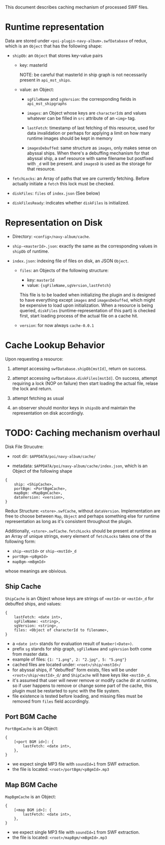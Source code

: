 This document describes caching mechanism of processed SWF files.

# Runtime representation

Data are stored under `<poi-plugin-navy-album>.swfDatabase` of redux,
which is an `Object` that has the following shape:

- `shipDb`: an `Object` that stores key-value pairs

    - key: masterId

        NOTE: be careful that masterId in ship graph is not necessarily present
        in `api_mst_ships`.

    - value: an Object:

        - `sgFileName` and `sgVersion`: the corresponding fields in
          `api_mst_shipgraphs`

        - `images`: an Object whose keys are `characterId`s and values
          whatever can be filled in `src` attribute of an `<img>` tag.

        - `lastFetch`: timestamp of last fetching of this resource, used for
          data invalidation or perhaps for applying a limit on how many runtime
          images should be kept in memory

        - `imagesDebuffed`: same structure as `images`, only makes sense on abyssal ships.
          When there's a debuffing mechanism for that abyssal ship, a swf resource
          with same filename but postfixed with `_d` will be present. and `imagesD`
          is used as the storage for that resource.

- `fetchLocks`: an Array of paths that we are currently fetching.
  Before actually initiate a `fetch` this lock must be checked.

- `diskFiles`: `files` of `index.json` (See below)

- `diskFilesReady`: indicates whether `diskFiles` is initialized.

# Representation on Disk

- Directory: `<config>/navy-album/cache`.

- `ship-<masterId>.json`: exactly the same as the corresponding values in `shipDb` of runtime.

- `index.json`: indexing file of files on disk, an JSON `Object`.

    - `files`: an Objects of the following structure:

        - key: `masterId`
        - value: `{sgFileName,sgVersion,lastFetch}`

      This file is to be loaded when initializing the plugin and is designed to
      have everything except `images` and `imagesDebuffed`, which might be expensive
      to load upon initialization.
      When a resource is being queried, `diskFiles` (runtime-representation of this part)
      is checked first, start loading process of the actual file on a cache hit.

    - `version`: for now always `cache-0.0.1`

# Cache Lookup Behavior

Upon requesting a resource:

1. attempt accessing `swfDatabase.shipDb[mstId]`, return on success.

2. attempt accessing `swfDatabase.diskFiles[mstId]`.
   On success, attempt requiring a lock (NOP on failure) then start loading the actual file,
   relase the lock and return.

3. attempt fetching as usual

4. an observer should monitor keys in `shipsDb`
   and maintain the representation on disk accordingly.

# TODO: Caching mechanism overhaul

Disk File Strucutre:

- root dir: `$APPDATA/poi/navy-album/cache/`

- metadata: `$APPDATA/poi/navy-album/cache/index.json`, which is an Object of the following shape

```
{
    ship: <ShipCache>,
    portBgm: <PortBgmCache>,
    mapBgm: <MapBgmCache>,
    dataVersion: <version>,
}
```

Redux Structure: `<store>.swfCache`, without `dataVersion`.
Implementation are free to choose between `Map`, `Object` and perhaps something else
for runtime representation as long as it's consistent throughout the plugin.

Additionally, `<store>.swfCache.fetchLocks` should be present at runtime as an Array of unique strings,
every element of `fetchLocks` takes one of the following form:

- `ship-<mstId>` or `ship-<mstId>_d`
- `portBgm-<pBgmId>`
- `mapBgm-<mBgmId>`

whose meanings are obivious.

## Ship Cache

`ShipCache` is an Object whose keys are strings of `<mstId>` or `<mstId>_d` for debuffed ships,
and values:

```
{
    lastFetch: <date int>,
    sgFileName: <string>,
    sgVersion: <string>,
    files: <Object of characterId to filename>,
}
```

- a `<date int>` stands for evaluation result of `Number(<Date>)`.
- prefix `sg` stands for ship graph, `sgFileName` and `sgVersion` both come from master data.
- example of files: `{1: "1.png", 2: "2.jpg", 5: "5.png"}`
- cached files are located under: `<root>/ship/<mstId>/`
- for abyssal ships, if "debuffed" form exists, files will be under `<root>/ship/<mstId>_d/` and
  `ShipCache` will have keys like `<mstId>_d`.
- it's assumed that user will never remove or modify cache dir at runtime, so if user happens to
  remove or change some part of the cache, this plugin must be restarted to sync with the file system.
- file existence is tested before loading, and missing files must be removed from `files` field
  accordingly.

## Port BGM Cache

`PortBgmCache` is an Object:

```
{
    [<port BGM id>]: {
        lastFetch: <date int>,
    },
}
```

- we expect single MP3 file with `soundId=1` from SWF extraction.
- the file is located: `<root>/portBgm/<pBgmId>.mp3`

## Map BGM Cache

`MapBgmCache` is an Object:

```
{
    [<map BGM id>]: {
        lastFetch: <date int>,
    },
}
```

- we expect single MP3 file with `soundId=1` from SWF extraction.
- the file is located: `<root>/mapBgm/<mBgmId>.mp3`
